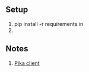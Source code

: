 ## Setup

1. pip install -r requirements.in
2. 

## Notes

1. [Pika client](https://pika.readthedocs.io/en/stable/)